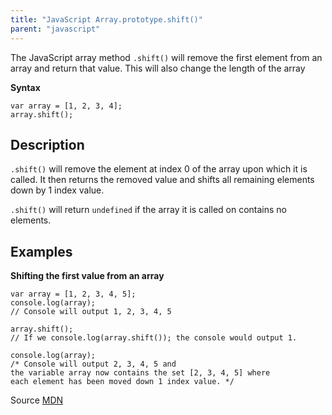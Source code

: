 ```yaml
---
title: "JavaScript Array.prototype.shift()"
parent: "javascript"
---
```


The JavaScript array method `.shift()` will remove the first element from an array and return that value. This will also change the length of the array

**Syntax**

    var array = [1, 2, 3, 4];
    array.shift();

## Description

`.shift()` will remove the element at index 0 of the array upon which it is called. It then returns the removed value and shifts all remaining elements down by 1 index value.

`.shift()` will return `undefined` if the array it is called on contains no elements.

## Examples

**Shifting the first value from an array**

    var array = [1, 2, 3, 4, 5];
    console.log(array);
    // Console will output 1, 2, 3, 4, 5

    array.shift();
    // If we console.log(array.shift()); the console would output 1.

    console.log(array);
    /* Console will output 2, 3, 4, 5 and 
    the variable array now contains the set [2, 3, 4, 5] where 
    each element has been moved down 1 index value. */

Source [MDN](https://developer.mozilla.org/en-US/docs/Web/JavaScript/Reference/Global_Objects/Array/shift)
